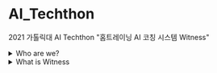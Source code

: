 # AI_Techthon
 2021 가톨릭대 AI Techthon 
 "홈트레이닝 AI 코칭 시스템 Witness"
 
 
 <details> 
 <summary> Who are we? </summary>

![Untitled (1)](https://user-images.githubusercontent.com/54710010/132083830-d56a9d83-cbba-4ba2-b1aa-bea62d788058.png)
### ✔️ 박철종
🕶️ 팀장<br>
💻컴퓨터정보공학부<br>
👨‍💻 프론트엔드 개발자<br><br>
   


  
 ![Untitled (2)](https://user-images.githubusercontent.com/54710010/132083848-8efaa7ce-8eae-42ec-ab2c-cb5636060e84.png)
### ✔️ 정솔
💻 컴퓨터정보공학부<br>
👩‍💻 백엔드 개발자<br>
📓 [tistory.com](https://ssssol.tistory.com/) <br><br>

![Untitled (3)](https://user-images.githubusercontent.com/54710010/132083866-83f40a46-e187-496d-9fdb-fb08d1d35a1b.png)
### ✔️ 서지호
👩‍💻하드웨어 개발자 <br>
💻 컴퓨터정보공학부<br><br>

![Untitled (4)](https://user-images.githubusercontent.com/54710010/132083877-957a23ea-bedd-435a-bb03-ad8e949e3509.png)
### ✔️ 김희수
💻 컴퓨터정보공학부<br>
👩‍💻 백엔드 개발자<br>
🙋‍♀️ [github.com](https://github.com/HIsu1231)<br><br>


 
 
![Untitled (5)](https://user-images.githubusercontent.com/54710010/132083887-6ae8da82-1c26-4893-a14a-ff37d05700cf.png)
### ✔️ 김정원
💻 컴퓨터정보공학부<br>
👨‍💻 프론트엔드 개발자<br><br>

</details>
 
 
  
<details> 
 <summary> What is Witness </summary>
![KakaoTalk_20211206_083045938](https://user-images.githubusercontent.com/54710010/144768554-b6afaf4e-80b3-4e62-849c-1e6223aea51f.png)
</details>
 


